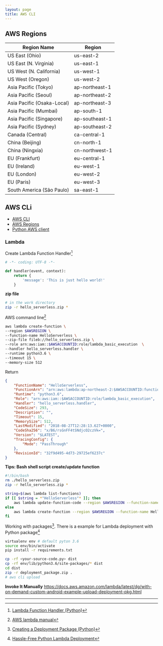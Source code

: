 ```yaml
---
layout: page
title: AWS CLI
---
```


## AWS Regions

Region Name | Region 
----- | ----- 
US East (Ohio) | us-east-2
US East (N. Virginia) | us-east-1
US West (N. California) | us-west-1
US West (Oregon) | us-west-2
Asia Pacific (Tokyo) | ap-northeast-1
Asia Pacific (Seoul) | ap-northeast-2
Asia Pacific (Osaka-Local) | ap-northeast-3
Asia Pacific (Mumbai) | ap-south-1
Asia Pacific (Singapore) | ap-southeast-1
Asia Pacific (Sydney) | ap-southeast-2
Canada (Central) | ca-central-1
China (Beijing) | cn-north-1
China (Ningxia) | cn-northwest-1
EU (Frankfurt) | eu-central-1
EU (Ireland) | eu-west-1
EU (London) | eu-west-2
EU (Paris) | eu-west-3
South America (São Paulo) | sa-east-1

## AWS CLi
* [AWS CLI](https://docs.aws.amazon.com/cli/latest/userguide/installing.html)
* [AWS Regions](https://docs.aws.amazon.com/AmazonRDS/latest/UserGuide/Concepts.RegionsAndAvailabilityZones.html)
* [Python AWS client](https://boto3.readthedocs.io/en/latest/reference/services/lambda.html)


### Lambda

Create Lambda Function Handler[^1]

[^1]: [Lambda Function Handler (Python)](https://docs.aws.amazon.com/lambda/latest/dg/python-programming-model-handler-types.html)
```python
# -*- coding: UTF-8 -*-

def handler(event, context):
	return {
		'message': 'This is just hello world!'
	}

```

**zip file**
```bash
# in the work directory
zip -r hello_serverless.zip *
```

AWS command line[^2]

[^2]: [AWS lambda manual](https://docs.aws.amazon.com/cli/latest/reference/lambda/index.html#cli-aws-lambda)
```bash
aws lambda create-function \
--region $AWSREGION \
--function-name HelloServerless \
--zip-file fileb://hello_serverless.zip \
--role arn:aws:iam::$AWSACCOUNTID:role/lambda_basic_execution  \
--handler hello_serverless.handler \
--runtime python3.6 \
--timeout 15 \
--memory-size 512
```

Return 
```json
{
    "FunctionName": "HelloServerless",
    "FunctionArn": "arn:aws:lambda:ap-northeast-2:$AWSACCOUNTID:function:HelloServerless",
    "Runtime": "python3.6",
    "Role": "arn:aws:iam::$AWSACCOUNTID:role/lambda_basic_execution",
    "Handler": "hello_serverless.handler",
    "CodeSize": 293,
    "Description": "",
    "Timeout": 15,
    "MemorySize": 512,
    "LastModified": "2018-08-27T12:28:13.627+0000",
    "CodeSha256": "x/B6/rsGnFF4tSNdjcO2czVk=",
    "Version": "$LATEST",
    "TracingConfig": {
        "Mode": "PassThrough"
    },
    "RevisionId": "32f9d495-4d73-29725ef6237c"
}

```

**Tips: Bash shell script create/update function**
```bash
#!/bin/bash
rm ./hello_serverless.zip
zip -r hello_serverless.zip *

string=$(aws lambda list-functions)
if [[ $string = *"HelloServerless"* ]]; then
	aws lambda update-function-code --region $AWSREGION --function-name HelloServerless --zip-file fileb://hello_serverless.zip 
else 
	aws lambda create-function --region $AWSREGION --function-name HelloServerless --zip-file fileb://hello_serverless.zip --role arn:aws:iam::$AWSACCOUNTID:role/lambda_basic_execution  --handler hello_serverless.handler --runtime python3.6 --timeout 15 --memory-size 512
fi
```

Working with packages[^3]. There is a example for Lambda deployment with Python package[^4]

```bash
virtualenv env # default pyton 3.6
source env/bin/activate
pip install -r requirements.txt

cp -rf <your-source-code.py> dist
cp -rf env/lib/python3.6/site-packages/* dist
cd dist
zip -r deployment_package.zip .
# aws cli upload
```



**Invoke It Manually**
https://docs.aws.amazon.com/lambda/latest/dg/with-on-demand-custom-android-example-upload-deployment-pkg.html


[^3]: [Creating a Deployment Package (Python)](https://docs.aws.amazon.com/lambda/latest/dg/lambda-python-how-to-create-deployment-package.html)

[^4]: [Hassle-Free Python Lambda Deployment](https://joarleymoraes.com/hassle-free-python-lambda-deployment/)


---
